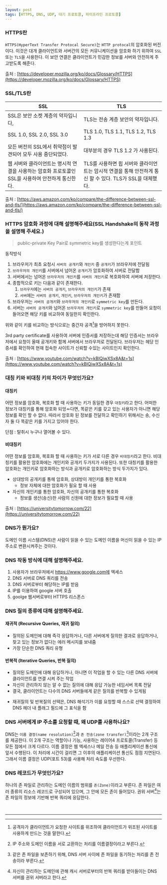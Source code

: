 ```yaml
---
layout: post
tags: [HTTPS, DNS, UDP, 대기 프로토콜, 파이프라인 프로토콜]
---
```


### HTTPS란

`HTTPS(HyperText Transfer Protocal Secure)`는 `HTTP protocal`의 암호화된 버전이다. 이것은 대개 클라이언트와 서버간의 모든 커뮤니케이션을 암호화 하기 위하여 `SSL` 또는 `TLS`을 사용한다. 이 보안 연결은 클라이언트가 민감한 정보를 서버와 안전하게 주고받도록 해준다.

출처 : [https://developer.mozilla.org/ko/docs/Glossary/HTTPS](https://developer.mozilla.org/ko/docs/Glossary/HTTPS)

### SSL/TLS란

| SSL                                                                                               | TLS                                                                                                      |
| ------------------------------------------------------------------------------------------------- | -------------------------------------------------------------------------------------------------------- |
| SSL은 보안 소켓 계층의 약자입니다,                                                                | TLS는 전송 계층 보안의 약자입니다.                                                                       |
| SSL 1.0, SSL 2.0, SSL 3.0                                                                         | TLS 1.0, TLS 1.1, TLS 1.2, TLS 1.3                                                                       |
| 모든 버전의 SSL에서 취약점이 발견되어 모두 사용 중단되었다.                                       | 대부분의 경우 TLS 1.2 가 사용된다.                                                                       |
| 웹 서버와 클라이언트는 명시적 연결을 사용하는 암호화 프로토콜인 SSL을 사용하여 안전하게 통신한다. | TLS를 사용하면 윕 서버와 클라이언트는 암시적 연결을 통해 안전하게 통신 할 수 있다. TLS가 SSL을 대체했다. |

출처 : [https://aws.amazon.com/ko/compare/the-difference-between-ssl-and-tls/](https://aws.amazon.com/ko/compare/the-difference-between-ssl-and-tls/)

### HTTPS 암호화 과정에 대해 설명해주세요(SSL Handshake의 동작 과정을 설명해 주세요.)

> public-private Key Pair로 symmetric key를 생성한다는게 포인트

동작방식

1. 브라우저가 최초 요청시 `서버의 공개키`와 `개인키` 중 `공개키`가 브라우저에 전달됨
2. `브라우저의 개인키`를 서버에서 넘어온 `공개키`가 암호화하여 서버로 전달함
3. 서버에서는 넘어온 `브라우저의 개인키`를 `서버의 개인키`로 복호화하여 서버에 저장한다.
4. 종합적으로 키는 다음과 같이 존재한다. 
   1. `브라우저`에는 `서버의 공개키`, `브라우저의 개인키`가 존재
   2. `서버`에는 `서버의 공개키`, `개인키`, `브라우저의 개인키`가 존재함
5. 브라우저는 `서버의 공개키`와 `브라우저의 개인키`로 `symmetric key`를 만든다.
6. 서버는 `서버의 공개키`와 넘어온 `브라우저의 개인키`로 `symmetric key`를 만들어 요청이 들어오면 해당 키를 비교하여 동일한지 확인한다.
   
위와 같이 키를 비교하는 방식으로는 중간자 공격[^1]을 방어하지 못한다.

3rd party certificate를 사용하여 서버에 인증서를 저장하는데 해당 인증서는 브라우저에서 요청이 올때 공개키와 함께 서버에서 브라우저로 전달된다. 브라우저는 헤당 인증서를 확인하여 현재 접속한 사이트가 신뢰할 수있는 사이트인지 확인한다.


출처 : [https://www.youtube.com/watch?v=kBlQiwXSx8A&t=1s](https://www.youtube.com/watch?v=kBlQiwXSx8A&t=1s)

### 대칭 키와 비대칭 키의 차이가 무엇인가요?

#### 대칭키

어떤 정보를 암호화, 복호화 할 때 사용하는 키가 동일한 경우 `대칭키`라고 한다. 어떠한 정보가 대칭키를 통해 암호화 되엉ㅆ다면, 똑같은 키를 갖고 있는 사용자가 아니면 해당 정보를 확인 할 수 없다. 따라서 암호화 된 정보를 전달하고 확인하기 위해서는 송, 수신자 둘 다 똑같은 키를 가지고 있어야 한다.

단점 : 탈취시 누구나 열어볼 수 있다.

#### 비대칭키

어떤 정보를 암호화, 복호화 할 때 사용하는 키가 서로 다른 경우 `비대칭키`라고 한다. 비대칭키를 활용한 암호화에는 개인키와 공개키 두가지가 사용된다. 또한 대칭키를 활용한 암호화는 개인키로 암호화하는 방식과 공개키로 암호화하는 방식 두가지가 있다.

- 상대방의 공개키를 통헤 암호화, 상대방이 개인키를 통한 복호화
  - 정보 자체에 대한 암호화가 필요 할 때 사용
- 자신의 개인키를 통한 암호화, 자신의 공개키를 통한 복호화
  - 정보를 생산(송신)한 사람의 신원에 대한 정보가 필요할 때 사용

출처 : [https://universitytomorrow.com/22](https://universitytomorrow.com/22)


### DNS가 뭔가요?

도메인 이름 시스템(DNS)은 사람이 읽을 수 있는 도메인 이름을 머신이 읽을 수 있는 IP 주소로 변환시켜주는 것이다.

### DNS 작동 방식에 대해 설명해주세요.
 
1. 사용자가 브라우저에서 https://www.google.com에 엑세스
2. DNS 서버로 DNS 쿼리를 전송
3. DNS 서버로부터 해당하는 IP를 받음
4. IP를 이용하여 google 서버 호촐 
5. goolge 웹서버로부터 HTTPS 리스폰스


### DNS 질의 종류에 대해 설명해주세요.

#### 재귀적 (Recursive Queries, 재귀 질의)
        
- 질의된 도메인에 대해 즉각 응답하거나, 다른 서버에게 질의한 결과로 응답하거나, 찾고 있는 정보가 없다는 에러 메시지를 보내줌
- 가장 단순한 DNS 쿼리 유형

#### 반복적 (Iterative Queries, 반복 질의)

- 질의된 도메인에 대해 응답하거나, 아니면 이 작업을 할 수 있는 다른 DNS 서버에 클라이언트를 연결 시켜 주는 작업
- 자신이 관리하지 않는 알 수 없는 질의에 대해 응답 가능한 네임서버 목록 전달
- 결국, 클라이언트는 다수의 DNS 서버들에게 같은 질의를 반복할 수 있게됨

* 재귀질의 및 반복질의 선택은, DNS 해석기가 이를 요청할 때 스스로 선택 결정하여 DNS 헤더 내 플래그 필드에 그 표식을 함

### DNS 서버에게 IP 주소를 요청할 때, 왜 UDP를 사용하나요?

DNS는 `이름 결정(name resolution)`[^2]과 `존 전송(zone transfer)`[^3]이라는 2개 구조를 제공한다. 이 2개 구조는 역할이나 기능, 사용하는 레이어4 프로토콜(Transfer) 등 모든 점에서 크게 다르다. 이름 결정은 웹 엑세스나 메일 전송 등 애플리케이션 통신에 앞서 수행된다. 이 처리에 시간이 걸리면 그 이후의 애플리케이션 통신도 점점 지연된다. 그래서 이름 결정은 UDP(포트 53)를 사용해 처리 속도를 우선한다.


### DNS 레코드가 무엇인가요?

하나의 존 파일로 관리하는 도메인 이름의 범위를 `존(Zone)`이라고 부른다. 존 파일은 여러 종류의 리소스 레코드로 구성되어 있으며, 그 안에 모든 존이 들어있다. 권위 서버[^4]는 존 파일의 정보에 기반해 반복 쿼리에 응답한다.

<br>

---

[^1]: 공격자가 클라이언트가 요청한 사이트를 위조하여 클라이언트가 위조된 사이트를 사용하게 만드는 것을 말한다.
[^2]: IP 주소와 도메인 이름을 서로 교환하는 처리를 이름결정이라고 부른다.
[^3]: 같은 존 파일을 보존하기 위해, DNS 서버 사이에 존 파일을 동기하는 처리를 존 전송이라 부른다.
[^4]: 자신이 관리하는 도메인에 관해 캐시 서버로부터의 반복 쿼리를 받아들이는 DNS 서버를 권위 서버라고 한다.